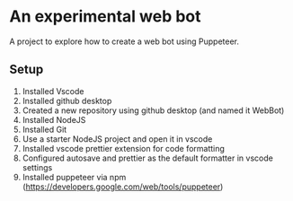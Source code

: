 # An experimental web bot

A project to explore how to create a web bot using Puppeteer.

## Setup

1. Installed Vscode
2. Installed github desktop
3. Created a new repository using github desktop (and named it WebBot)
4. Installed NodeJS
5. Installed Git
6. Use a starter NodeJS project and open it in vscode
7. Installed vscode prettier extension for code formatting
8. Configured autosave and prettier as the default formatter in vscode settings
9. Installed puppeteer via npm (https://developers.google.com/web/tools/puppeteer)
